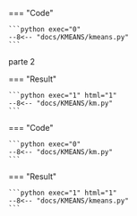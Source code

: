 === "Code"

    ```python exec="0"
    --8<-- "docs/KMEANS/kmeans.py"
    ```



parte 2



=== "Result"

    ```python exec="1" html="1"
    --8<-- "docs/KMEANS/km.py"
    ```

=== "Code"

    ```python exec="0"
    --8<-- "docs/KMEANS/km.py"
    ```

=== "Result"

    ```python exec="1" html="1"
    --8<-- "docs/KMEANS/kmeans.py"
    ```